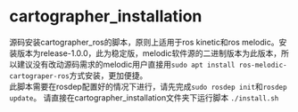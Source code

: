 # cartographer_installation
源码安装cartographer_ros的脚本，原则上适用于ros kinetic和ros melodic。安装版本为release-1.0.0，此为稳定版，melodic软件源的二进制版本为此版本，所以建议没有改动源码需求的melodic用户直接用`sudo apt install ros-melodic-cartograper-ros`方式安装，更加便捷。  
此脚本需要在rosdep配置好的情况下进行，请先完成`sudo rosdep init`和`rosdep update`。
请直接在cartographer_installation文件夹下运行脚本
`./install.sh`
